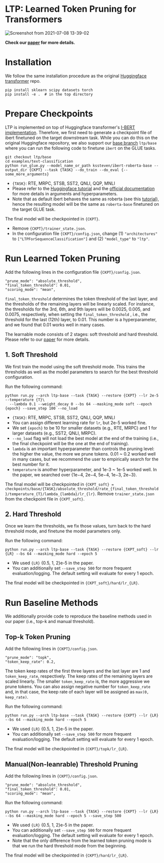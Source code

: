 # LTP: Learned Token Pruning for Transformers

![Screenshot from 2021-07-08 13-39-02](https://user-images.githubusercontent.com/50283958/124863552-376e7e80-dff2-11eb-8930-707664858adc.png)

**Check our [paper](https://arxiv.org/abs/2107.00910) for more details.**

# Installation
We follow the same installation procedure as the original [Huggingface transformer](https://github.com/huggingface/transformers) repo.
```
pip install sklearn scipy datasets torch
pip install -e .  # in the top directory
```

# Prepare Checkpoints
LTP is implemented on top of Huggingface transformer's [I-BERT implementation](https://github.com/huggingface/transformers/tree/master/src/transformers/models/ibert).
Therefore, we first need to generate a checkpoint file of ibert finetuned on the target downstream task.
While you can do this on the original Huggingface repository, 
we also support our [base branch](https://github.com/kssteven418/LTP/tree/ltp/base) `ltp/base` where you can run the following code to finetune `ibert` on the GLUE tasks.

```
git checkout ltp/base
cd examples/text-classification
python run_glue.py --model_name_or_path kssteven/ibert-roberta-base --output_dir {CKPT} --task {TASK} --do_train --do_eval {--some_more_arguments}
```

* `{TASK}`: RTE, MRPC, STSB, SST2, QNLI, QQP, MNLI
* Please refer to the [Huggingface tutorial](https://huggingface.co/transformers/v2.3.0/examples.html) and the [official documentation](https://huggingface.co/transformers/main_classes/trainer.html#trainingarguments) for more details in arguments and hyperparameters.
* Note that as default ibert behaves the same as roberta (see this [tutorial](https://huggingface.co/kssteven/ibert-roberta-base)), 
hence the resulting model will be the same as `roberta-base` finetuned on the target GLUE task.

The final model will be checkpointed in `{CKPT}`. 
* Remove `{CKPT}/trainer_state.json`.
* In the configuration file `{CKPT}/config.json`, change (1) `"architectures"` to `["LTPForSequenceClassification"]` and (2) `"model_type"` to `"ltp"`.


# Run Learned Token Pruning
Add the following lines in the configuration file `{CKPT}/config.json`.
```
"prune_mode": "absolute_threshold",
"final_token_threshold": 0.01, 
"scoring_mode": "mean",
```

`final_token_threshold` determines the token threshold of the last layer, and the thresholds of the remaining layers will be linearly scaled.
For instance, the thresholds for the 3rd, 6th, and 9th layers will be 0.0025, 0.005, and 0.0075, respectively, when setting the `final_token_threshold` , i.e., the threshold for the last (12th) layer, to 0.01.
This number is a hyperparameter, and we found that 0.01 works well in many cases.

The learnable mode consists of 2 stages: soft threshold and hard threshold.
Please refer to our [paper](https://arxiv.org/abs/2107.00910) for more details.

## 1. Soft Threshold
We first train the model using the soft threshold mode. 
This trains the thresholds as well as the model parameters to search for the best threshold configuration.

Run the following command:
```
python run.py --arch ltp-base --task {TASK} --restore {CKPT} --lr 2e-5 --temperature {T}\
  --lambda 0.1 --weight_decay 0 --bs 64 --masking_mode soft --epoch {epoch} --save_step 100 --no_load
```

* `{TASK}`: RTE, MRPC, STSB, SST2, QNLI, QQP, MNLI
* You can assign different learning rate for `lr`, but 2e-5 worked fine.
* We set `{epoch}` to be 10 for smaller datasets (e.g., RTE, MRPC) and 1 for larger datasets (e.g., SST2, QNLI, MRPC).
* `--no_load` flag will not load the best model at the end of the training (i.e., the final checkpoint will be the one at the end of training).
* `lambda` is an important hyperparameter than controls the pruning level: the higher the value, the more we prune tokens. 0.01 ~ 0.2 worked well in many cases, but we recommend the user to empirically search for the best number for it.
* `temperature` is another hyperparameter, and 1e-3 ~ 1e-5 worked well. In the paper, we searched over {1e−4, 2e−4, 5e−4, 1e−3, 2e−3}.

The final model will be checkpointed in `{CKPT_soft} = checkpoints/base/{TASK}/absolute_threshold/rate_{final_token_threshold}/temperature_{T}/lambda_{lambda}/lr_{lr}`.
Remove `trainer_state.json` from the checkpoint file in `{CKPT_soft}`.


## 2. Hard Threshold
Once we learn the thresholds, we fix those values, turn back to the hard threshold mode, and finetune the model parameters only.

Run the following command:
```
python run.py --arch ltp-base --task {TASK} --restore {CKPT_soft} --lr {LR} --bs 64 --masking_mode hard --epoch 5 
```

* We used `{LR}` {0.5, 1, 2}e-5 in the paper.
* You can additionally set `--save_step 500` for more frequent evaluation/logging. The default setting will evaluate for every 1 epoch.

The final model will be checkpointed in `{CKPT_soft}/hard/lr_{LR}`.


# Run Baseline Methods
We additionally provide code to reproduce the baseline methods used in our paper (i.e., top-k and manual threshold).

## Top-k Token Pruning
Add the following lines in `{CKPT}/config.json`.
```
"prune_mode": "topk",
"token_keep_rate": 0.2,
```

The token keep rates of the first three layers and the last layer are 1 and `token_keep_rate`, respectively. 
The keep rates of the remaining layers are scaled linearly.
The smaller `token_keep_rate` is, the more aggressive we prune tokens.
You can also assign negative number for `token_keep_rate` and, in that case, the keep rate of each layer will be assigned as `max(0, keep_rate)`.

Run the following command:

```
python run.py --arch ltp-base --task {TASK} --restore {CKPT} --lr {LR} --bs 64 --masking_mode hard --epoch 5
```

* We used `{LR}` {0.5, 1, 2}e-5 in the paper.
* You can additionally set `--save_step 500` for more frequent evaluation/logging. The default setting will evaluate for every 1 epoch.


The final model will be checkpointed in `{CKPT}/topk/lr_{LR}`.


## Manual(Non-leanrable) Threshold Pruning
Add the following lines in `{CKPT}/config.json`.
```
"prune_mode": "absolute_threshold",
"final_token_threshold": 0.01, 
"scoring_mode": "mean",
```

Run the following command:
```
python run.py --arch ltp-base --task {TASK} --restore {CKPT} --lr {LR} --bs 64 --masking_mode hard --epoch 5 --save_step 500
```

* We used `{LR}` {0.5, 1, 2}e-5 in the paper.
* You can additionally set `--save_step 500` for more frequent evaluation/logging. The default setting will evaluate for every 1 epoch.
* Note that the only difference from the learned token pruning mode is that we run the hard threshold mode from the beginning.


The final model will be checkpointed in `{CKPT}/hard/lr_{LR}`.


